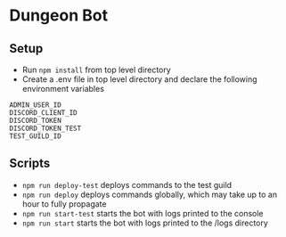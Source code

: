 # Dungeon Bot

## Setup

- Run `npm install` from top level directory
- Create a .env file in top level directory and declare the following environment variables

```
ADMIN_USER_ID
DISCORD_CLIENT_ID
DISCORD_TOKEN
DISCORD_TOKEN_TEST
TEST_GUILD_ID
```

## Scripts

- `npm run deploy-test` deploys commands to the test guild
- `npm run deploy` deploys commands globally, which may take up to an hour to fully propagate
- `npm run start-test` starts the bot with logs printed to the console
- `npm run start` starts the bot with logs printed to the /logs directory